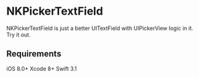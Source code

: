 # NKPickerTextField

NKPickerTextField is just a better UITextField with UIPickerView logic in it. Try it out.

## Requirements
iOS 8.0+
Xcode 8+
Swift 3.1
